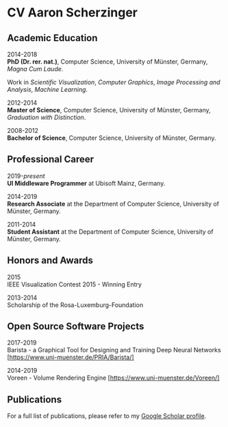 # CV Aaron Scherzinger

## Academic Education

2014-2018      
**PhD (Dr. rer. nat.)**, Computer Science, University of Münster, Germany, _Magna Cum Laude_.  

Work in _Scientific Visualization_, _Computer Graphics_, _Image Processing and Analysis_, _Machine Learning_.

2012-2014  
**Master of Science**, Computer Science, University of Münster, Germany, _Graduation with Distinction_.

2008-2012  
**Bachelor of Science**, Computer Science, University of Münster, Germany.

## Professional Career

2019-_present_  
**UI Middleware Programmer** at Ubisoft Mainz, Germany.

2014-2019  
**Research Associate** at the Department of Computer Science, University of Münster, Germany.

2011-2014  
**Student Assistant** at the Department of Computer Science, University of Münster, Germany.

## Honors and Awards

2015  
IEEE Visualization Contest 2015 - Winning Entry

2013-2014  
Scholarship of the Rosa-Luxemburg-Foundation

## Open Source Software Projects

2017-2019  
Barista - a Graphical Tool for Designing and Training Deep Neural Networks [https://www.uni-muenster.de/PRIA/Barista/]

2014-2019  
Voreen - Volume Rendering Engine [https://www.uni-muenster.de/Voreen/]

## Publications

For a full list of publications, please refer to my [Google Scholar profile](https://scholar.google.de/citations?user=NtnR690AAAAJ&hl=en).
